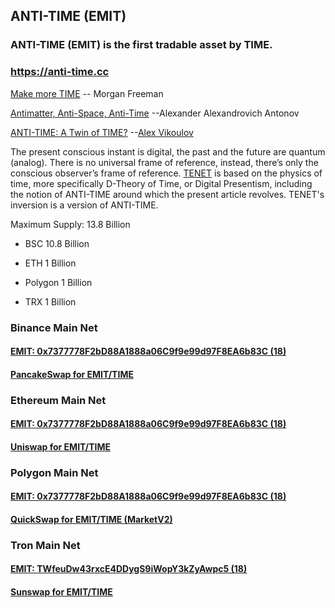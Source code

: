 ## ANTI-TIME (EMIT)
### ANTI-TIME (EMIT) is the first tradable asset by TIME.

### <https://anti-time.cc> 

[Make more TIME](https://youtu.be/TIf241ZDyRo) -- Morgan Freeman

[Antimatter, Anti-Space, Anti-Time](https://www.scirp.org/pdf/jmp_2021042715394684.pdf) --Alexander Alexandrovich Antonov

[ANTI-TIME: A Twin of TIME?](https://www.ecstadelic.net/top-stories/anti-time-a-twin-of-time) --[Alex Vikoulov](https://www.alexvikoulov.com/)

The present conscious instant is digital, the past and the future are quantum (analog). There is no universal frame of reference, instead, there’s only the conscious observer’s frame of reference. [TENET](https://en.wikipedia.org/wiki/Tenet_(film)) is based on the physics of time, more specifically D-Theory of Time, or Digital Presentism, including the notion of ANTI-TIME around which the present article revolves. TENET's inversion is a version of ANTI-TIME. 


Maximum Supply: 13.8 Billion

- BSC 10.8 Billion

- ETH 1 Billion

- Polygon 1 Billion

- TRX 1 Billion

### Binance Main Net

#### [EMIT: 0x7377778F2bD88A1888a06C9f9e99d97F8EA6b83C (18)](https://bscscan.com/token/0x7377778F2bD88A1888a06C9f9e99d97F8EA6b83C)
#### [PancakeSwap for EMIT/TIME](https://pancakeswap.finance/swap?inputCurrency=0x13460EAAeaDe9427957F26A570345490b5d7910F&outputCurrency=0x7377778F2bD88A1888a06C9f9e99d97F8EA6b83C) 

### Ethereum Main Net

#### [EMIT: 0x7377778F2bD88A1888a06C9f9e99d97F8EA6b83C (18)](https://etherscan.io/token/0x7377778F2bD88A1888a06C9f9e99d97F8EA6b83C)
#### [Uniswap for EMIT/TIME](https://app.uniswap.org/#/swap?inputCurrency=0x13460EAAeaDe9427957F26A570345490b5d7910F&outputCurrency=0x7377778F2bD88A1888a06C9f9e99d97F8EA6b83C)

### Polygon Main Net

#### [EMIT: 0x7377778F2bD88A1888a06C9f9e99d97F8EA6b83C (18)](https://polygonscan.com/token/0x7377778f2bd88a1888a06c9f9e99d97f8ea6b83c)
#### [QuickSwap for EMIT/TIME (MarketV2)](https://quickswap.exchange/#/swap?inputCurrency=0x13460EAAeaDe9427957F26A570345490b5d7910F&outputCurrency=0x7377778F2bD88A1888a06C9f9e99d97F8EA6b83C)

### Tron Main Net

#### [EMIT: TWfeuDw43rxcE4DDygS9iWopY3kZyAwpc5 (18)](https://tronscan.org/#/token20/TWfeuDw43rxcE4DDygS9iWopY3kZyAwpc5)
#### [Sunswap for EMIT/TIME](https://sunswap.com/#/v2?lang=en-US&t0=TXoCbWbeZVgGixj9vGFYUYephuaJdYMUms&t1=TWfeuDw43rxcE4DDygS9iWopY3kZyAwpc5&type=swap)


<!--
**ANTI-TIME/ANTI-TIME** is a ✨ _special_ ✨ repository because its `README.md` (this file) appears on your GitHub profile.

Here are some ideas to get you started:

- 🔭 I’m currently working on ...
- 🌱 I’m currently learning ...
- 👯 I’m looking to collaborate on ...
- 🤔 I’m looking for help with ...
- 💬 Ask me about ...
- 📫 How to reach me: ...
- 😄 Pronouns: ...
- ⚡ Fun fact: ...
-->
